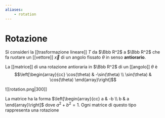 ```yaml
---
aliases: 
    - rotation
---
```


# Rotazione

Si consideri la [[trasformazione lineare]] $T$ da $\Bbb R^2$ a $\Bbb R^2$ che fa ruotare un [[vettore]] $\vec x$ di un angolo fissato $\theta$ in senso **antiorario**.

La [[matrice]] di una rotazione antioraria in $\Bbb R^2$ di un [[angolo]] $\theta$ è $$\left[\begin{array}{cc} \cos(\theta) & -\sin(\theta) \\ \sin(\theta) & \cos(\theta) \end{array}\right]$$

![[rotation.png|300]]

La matrice ha la forma $\left[\begin{array}{cc} a & -b \\ b & a \end{array}\right]$ dove $a^2+b^2=1$. Ogni matrice di questo tipo rappresenta una rotazione
